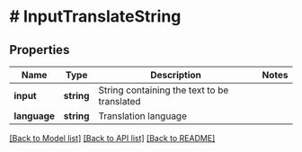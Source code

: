 # # InputTranslateString

## Properties

Name | Type | Description | Notes
------------ | ------------- | ------------- | -------------
**input** | **string** | String containing the text to be translated |
**language** | **string** | Translation language |

[[Back to Model list]](../../README.md#models) [[Back to API list]](../../README.md#endpoints) [[Back to README]](../../README.md)
